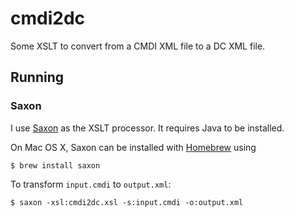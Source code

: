 # cmdi2dc

Some XSLT to convert from a CMDI XML file to a DC XML file.

## Running

### Saxon

I use [Saxon](http://www.saxonica.com/welcome/welcome.xml) as the XSLT processor. It requires Java to be installed.

On Mac OS X, Saxon can be installed with [Homebrew](http://brew.sh/) using

```
$ brew install saxon
```

To transform `input.cmdi` to `output.xml`:

```
$ saxon -xsl:cmdi2dc.xsl -s:input.cmdi -o:output.xml
```
